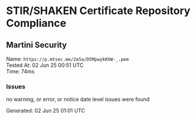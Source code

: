 # STIR/SHAKEN Certificate Repository Compliance

## Martini Security

Name: `https://p.mtsec.me/2e5a/D5MpwykKhW-_.pem`\
Tested At: 02 Jun 25 00:51 UTC\
Time: 74ms

### Issues

no warning, or error, or notice date level issues were found

Generated: 02 Jun 25 01:01 UTC